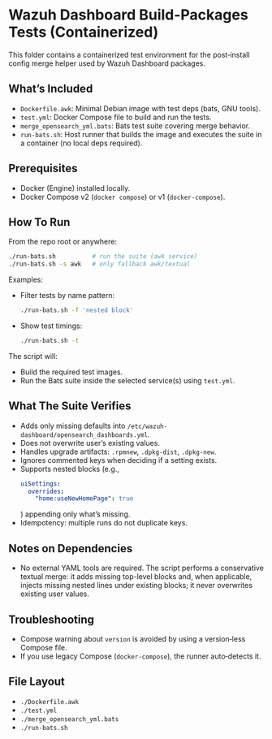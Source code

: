 # Wazuh Dashboard Build-Packages Tests (Containerized)

This folder contains a containerized test environment for the post‑install config merge helper used by Wazuh Dashboard packages.

## What’s Included

- `Dockerfile.awk`: Minimal Debian image with test deps (bats, GNU tools).
- `test.yml`: Docker Compose file to build and run the tests.
- `merge_opensearch_yml.bats`: Bats test suite covering merge behavior.
- `run-bats.sh`: Host runner that builds the image and executes the suite in a container (no local deps required).

## Prerequisites

- Docker (Engine) installed locally.
- Docker Compose v2 (`docker compose`) or v1 (`docker-compose`).

## How To Run

From the repo root or anywhere:

```sh
./run-bats.sh          # run the suite (awk service)
./run-bats.sh -s awk   # only fallback awk/textual
```

Examples:

- Filter tests by name pattern:
  ```sh
  ./run-bats.sh -f 'nested block'
  ```
- Show test timings:
  ```sh
  ./run-bats.sh -t
  ```

The script will:
- Build the required test images.
- Run the Bats suite inside the selected service(s) using `test.yml`.

## What The Suite Verifies

- Adds only missing defaults into `/etc/wazuh-dashboard/opensearch_dashboards.yml`.
- Does not overwrite user’s existing values.
- Handles upgrade artifacts: `.rpmnew`, `.dpkg-dist`, `.dpkg-new`.
- Ignores commented keys when deciding if a setting exists.
- Supports nested blocks (e.g.,
  ```yaml
  uiSettings:
    overrides:
      "home:useNewHomePage": true
  ```
  ) appending only what’s missing.
- Idempotency: multiple runs do not duplicate keys.

## Notes on Dependencies

- No external YAML tools are required. The script performs a conservative textual merge: it adds missing top-level blocks and, when applicable, injects missing nested lines under existing blocks; it never overwrites existing user values.

## Troubleshooting

- Compose warning about `version` is avoided by using a version‑less Compose file.
- If you use legacy Compose (`docker-compose`), the runner auto‑detects it.

## File Layout

- `./Dockerfile.awk`
- `./test.yml`
- `./merge_opensearch_yml.bats`
- `./run-bats.sh`
